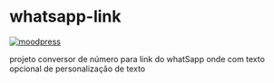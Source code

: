 # whatsapp-link

[![moodpress](https://img.shields.io/badge/website-000000?style=for-the-badge&logo=About.me&logoColor=white)](https://anjsvf.github.io/whatsapp-link/)

projeto conversor de número para link do  whatSapp  onde com texto opcional de personalização de texto
